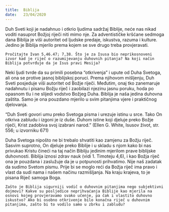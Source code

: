 ```yaml
---
title:  Biblija
date:   23/04/2020
---
```


Duh Sveti koji je nadahnuo i otkrio ljudima sadržaj Biblije, neće nas nikad voditi nasuprot Božjoj riječi niti mimo nje. Za adventističke kršćane sedmoga dana Biblija je viši autoritet od ljudske predaje, iskustva, razuma i kulture. Jedino je Biblija mjerilo prema kojem se sve drugo treba provjeravati.

`Pročitajte Ivan 5,46.47; 7,38. Što je za Isusa bio neprikosnoveni izvor kad je riječ o razumijevanju duhovnih pitanja? Na koji način Biblija potvrđuje da je Isus pravi Mesija?`

Neki ljudi tvrde da su primili posebna “otkrivenja” i upute od Duha Svetoga, ali ona se protive jasnoj biblijskoj poruci. Prema njihovom mišljenju, Duh Sveti posjeduje viši autoritet od Božje riječi. Međutim, onaj tko zanemaruje nadahnutu i pisanu Božju riječ i zaobilazi njezinu jasnu poruku, hoda po opasnom tlu i ne slijedi vodstvo Božjeg Duha. Biblija je naša jedina duhovna zaštita. Samo je ona pouzdano mjerilo u svim pitanjima vjere i praktičnog djelovanja.

“Duh Sveti govori umu preko Svetoga pisma i urezuje istinu u srce. Tako On otkriva zabludu i izgoni je iz duše. Duhom istine koji djeluje preko Božje riječi, Krist zadobiva svoj izabrani narod.” (Ellen G. White, Isusov život, str. 556; u izvorniku 671)

Duha Svetoga nipošto ne bi trebalo shvatiti kao zamjenu za Božju riječ. Sasvim suprotno, On djeluje preko Biblije i u skladu s njom kako bi nas privukao Kristu čineći na taj način Bibliju jedinim mjerilom prave biblijske duhovnosti. Biblija iznosi zdrav nauk (vidi 1. Timoteju 4,6), i kao Božja riječ ona je pouzdana i zaslužuje da je u potpunosti prihvatimo. Nije naš zadatak da sudimo Svetom pismu. Prije bi se moglo reći da Božja riječ ima pravo i vlast da sudi nama i našem načinu razmišljanja. Na kraju krajeva, to je pisana Riječ samoga Boga.

`Zašto je Biblija sigurniji vodič o duhovnim pitanjima nego subjektivni dojmovi? Kakve su posljedice neprihvaćanja Biblije kao mjerila na osnovi kojeg provjeravamo svako učenje, pa čak i vlastito duhovno iskustvo? Ako bi osobno otkrivenje bilo konačna riječ u duhovnim pitanjima, zašto bi to vodilo samo u zbrku i zabludu?`
